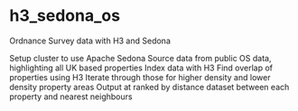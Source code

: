 # h3_sedona_os
Ordnance Survey data with H3 and Sedona

Setup cluster to use Apache Sedona
Source data from public OS data, highlighting all UK based properties
Index data with H3
Find overlap of properties using H3
Iterate through those for higher density and lower density property areas
Output at ranked by distance dataset between each property and nearest neighbours
